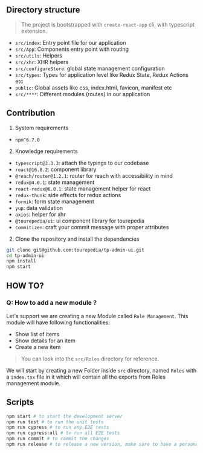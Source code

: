 ## Directory structure

> The project is bootstrapped with `create-react-app` cli, with typescript extension.

- `src/index`: Entry point file for our application
- `src/App`: Components entry point with routing
- `src/utils`: Helpers
- `src/xhr`: XHR helpers
- `src/configureStore`: global state management configuration
- `src/types`: Types for application level like Redux State, Redux Actions etc
- `public`: Global assets like css, index.html, favicon, manifest etc
- `src/****`: Different modules (routes) in our application

## Contribution

1. System requirements

- `npm^6.7.0`

2. Knowledge requirements

- `typescript@3.3.3`: attach the typings to our codebase
- `react@16.8.2`: component library
- `@reach/router@1.2.1`: router for reach with accessibility in mind
- `redux@4.0.1`: state management
- `react-redux@6.0.1`: state management helper for react
- `redux-thunk`: side effects for redux actions
- `formik`: form state management
- `yup`: data validation
- `axios`: helper for xhr
- `@tourepedia/ui`: ui component library for tourepedia
- `commitizen`: craft your commit message with proper attributes

2. Clone the repository and install the dependencies

```bash
git clone git@github.com:tourepedia/tp-admin-ui.git
cd tp-admin-ui
npm install
npm start
```

## HOW TO?

### Q: How to add a new module ?

Let's support we are creating a new Module called `Role Management`. This module will have following functionalities:

- Show list of items
- Show details for an item
- Create a new item

> You can look into the `src/Roles` directory for reference.

We will start by creating a new Folder inside `src` directory, named `Roles` with a `index.tsx` file in it which will
contain all the exports from Roles management module.

## Scripts

```bash
npm start # to start the development server
npm run test # to run the unit tests
npm run cypress # to run any E2E tests
npm run cypress:all # to run all E2E tests
npm run commit # to commit the changes
npm run release # to release a new version, make sure to have a personal token in your .env file
```

